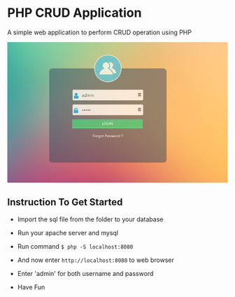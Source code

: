 # PHP CRUD Application
A simple web application to perform CRUD operation using PHP

<!-- Project demo[Only html files] can be accessed at https://asangam.github.io/CrudPhp/ -->

<img src="img/projectlogin.png" alt="">


## Instruction To Get Started
- Import the sql file from the folder to your database

- Run your apache server and mysql
- Run command ```$ php -S localhost:8080```
- And now enter ```http://localhost:8080``` to web browser
- Enter 'admin' for both username and password
- Have Fun
